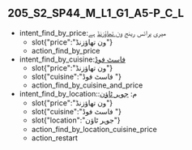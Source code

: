 ## 205_S2_SP44_M_L1_G1_A5-P_C_L
* intent_find_by_price:میری پرائس رینج [ون تھاؤزنڈ](price) ہے
	- slot{"price":"ون تھاؤزنڈ"}
	- action_find_by_price
* intent_find_by_cuisine:[فاسٹ فوڈ ](cuisine)
	- slot{"price":"ون تھاؤزنڈ"}
	- slot{"cuisine":"فاسٹ فوڈ "}
	- action_find_by_cuisine_and_price
* intent_find_by_location::م: [جوہر ٹاؤن](location)
	- slot{"price":"ون تھاؤزنڈ"}
	- slot{"cuisine":"فاسٹ فوڈ "}
	- slot{"location":"جوہر ٹاؤن"}
	- action_find_by_location_cuisine_price
	- action_restart